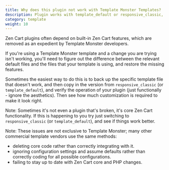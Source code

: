 ```yaml
---
title: Why does this plugin not work with Template Monster Templates?
description: Plugin works with template_default or responsive_classic, but not my template 
category: template
weight: 10
---
```


Zen Cart plugins often depend on built-in Zen Cart features, which are 
removed as an expedient by Template Monster developers.  

If you're using a Template Monster template and a change you are 
trying isn't working, you'll need to figure out the difference 
between the relevant default files and the files that your template 
is using, and restore the missing features.  

Sometimes the easiest way to do this is to back up the specific template file that doesn't work, and then copy in the version from `responsive_classic` (or `template_default`), and verify the operation of your plugin (just functionally - ignore the aesthetics).  Then see how much customization is required to make it look right. 

Note: Sometimes it's not even a plugin that's broken, it's core Zen Cart 
functionality.  If this is happening to you try just switching to `responsive_classic` (or `template_default`), and see if things work better.

Note: These issues are not exclusive to Template Monster; many other commercial template vendors use the same methods:
- deleting core code rather than correctly integrating with it.
- ignoring configuration settings and assume defaults rather than correctly coding for all possible configurations. 
- failing to stay up to date with Zen Cart core and PHP changes. 


